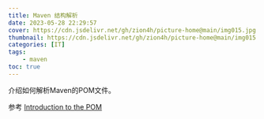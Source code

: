 ```yaml
---
title: Maven 结构解析
date: 2023-05-28 22:29:57
cover: https://cdn.jsdelivr.net/gh/zion4h/picture-home@main/img015.jpg
thumbnail: https://cdn.jsdelivr.net/gh/zion4h/picture-home@main/img015.jpg
categories: [IT]
tags:
    - maven
toc: true
---
```

介绍如何解析Maven的POM文件。

参考 [Introduction to the POM](https://maven.apache.org/guides/introduction/introduction-to-the-pom.html)

